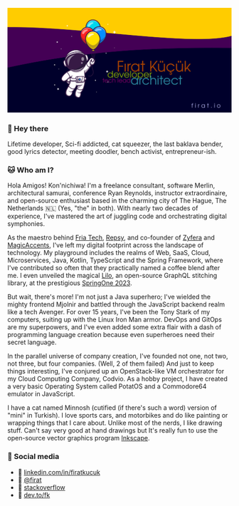 <a href="https://firat.io" target="_blank"><img src="https://github.com/firatkucuk/firatkucuk/raw/main/img/background.png" /></a>

### 👋 Hey there

Lifetime developer, Sci-fi addicted, cat squeezer, the last baklava bender, good lyrics detector, meeting doodler, bench activist, entrepreneur-ish.

### :cat: Who am I?

Hola Amigos! Kon'nichiwa! I'm a freelance consultant, software Merlin, architectural samurai, conference Ryan Reynolds, instructor extraordinaire, and open-source enthusiast based in the charming city of The Hague, The Netherlands 🇳🇱 (Yes, "the" in both). With nearly two decades of experience, I've mastered the art of juggling code and orchestrating digital symphonies.

As the maestro behind [Fria Tech](https://fria.io), [Repsy](https://repsy.io), and co-founder of [Zyfera](https://zyfera.com) and [MagicAccents](https://magicaccents.com), I've left my digital footprint across the landscape of technology. My playground includes the realms of Web, SaaS, Cloud, Microservices, Java, Kotlin, TypeScript and the Spring Framework, where I've contributed so often that they practically named a coffee blend after me. I even unveiled the magical [Lilo](https://github.com/friatech/lilo), an open-source GraphQL stitching library, at the prestigious [SpringOne 2023](https://www.youtube.com/watch?v=5GQpxqORlr0).

But wait, there's more! I'm not just a Java superhero; I've wielded the mighty frontend Mjolnir and battled through the JavaScript backend realm like a tech Avenger. For over 15 years, I've been the Tony Stark of my computers, suiting up with the Linux Iron Man armor. DevOps and GitOps are my superpowers, and I've even added some extra flair with a dash of programming language creation because even superheroes need their secret language.

In the parallel universe of company creation, I've founded not one, not two, not three, but four companies. (Well, 2 of them failed) And just to keep things interesting, I've conjured up an OpenStack-like VM orchestrator for my Cloud Computing Company, Codvio. As a hobby project, I have created a very basic Operating System called PotatOS and a Commodore64 emulator in JavaScript.

I have a cat named Minnosh (cutified (if there's such a word) version of "mini" in Turkish). I love sports cars, and motorbikes and do like painting or wrapping things that I care about. Unlike most of the nerds, I like drawing stuff. Can't say very good at hand drawings but It's really fun to use the open-source vector graphics program [Inkscape](https://inkscape.org/).

### :panda_face: Social media

- :necktie: <a href="https://linkedin.com/in/firatkucuk">linkedin.com/in/firatkucuk</a>
- :elephant: <a href="https://mstdn.social/@firat">@firat</a>
- :bug: <a href="https://stackoverflow.com/users/159837/f%c4%b1rat-k%c3%bc%c3%a7%c3%bck">stackoverflow</a>
- :penguin: <a href="https://dev.to/fk">dev.to/fk</a>
